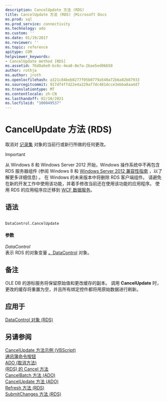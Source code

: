```yaml
---
description: CancelUpdate 方法 (RDS)
title: CancelUpdate 方法 (RDS) |Microsoft Docs
ms.prod: sql
ms.prod_service: connectivity
ms.technology: ado
ms.custom: ''
ms.date: 01/19/2017
ms.reviewer: ''
ms.topic: reference
apitype: COM
helpviewer_keywords:
- CancelUpdate method [RDS]
ms.assetid: 76d8a6e9-bc6c-4ea0-8e7a-2bae5ed06650
author: rothja
ms.author: jroth
ms.openlocfilehash: a321c84beb8277f05b0779a540a72b6a82b87933
ms.sourcegitcommit: 917df4ffd22e4a229af7dc481dcce3ebba0aa4d7
ms.translationtype: MT
ms.contentlocale: zh-CN
ms.lasthandoff: 02/10/2021
ms.locfileid: "100049537"
---
```

# <a name="cancelupdate-method-rds"></a>CancelUpdate 方法 (RDS)
取消对 [记录集](../ado-api/recordset-object-ado.md) 对象的当前行或新行所做的任何更改。  
  
> [!IMPORTANT]
>  从 Windows 8 和 Windows Server 2012 开始，Windows 操作系统中不再包含 RDS 服务器组件 (参阅 Windows 8 和 [Windows Server 2012 兼容性指南](https://www.microsoft.com/download/details.aspx?id=27416) ，以了解更多详细信息) 。 在 Windows 的未来版本中将删除 RDS 客户端组件。 请避免在新的开发工作中使用该功能，并着手修改当前还在使用该功能的应用程序。 使用 RDS 的应用程序应迁移到 [WCF 数据服务](/dotnet/framework/wcf/)。  
  
## <a name="syntax"></a>语法  
  
```  
  
DataControl.CancelUpdate  
```  
  
#### <a name="parameters"></a>参数  
 *DataControl*  
 表示 RDS 的对象变量 [。DataControl](./datacontrol-object-rds.md) 对象。  
  
## <a name="remarks"></a>备注  
 OLE DB 的游标服务将保留原始值和更改缓存的副本。 调用 **CancelUpdate** 时，更改的缓存将重置为空，并且所有绑定控件都将用原始数据进行刷新。  
  
## <a name="applies-to"></a>应用于  
 [DataControl 对象 (RDS)](./datacontrol-object-rds.md)  
  
## <a name="see-also"></a>另请参阅  
 [CancelUpdate 方法示例 (VBScript) ](./cancelupdate-method-example-vbscript.md)   
 [通讯簿命令按钮](../../guide/remote-data-service/address-book-command-buttons.md)   
 [ADO (取消方法) ](../ado-api/cancel-method-ado.md)   
 [ (RDS) 的 Cancel 方法 ](./cancel-method-rds.md)   
 [CancelBatch 方法 (ADO) ](../ado-api/cancelbatch-method-ado.md)   
 [CancelUpdate 方法 (ADO) ](../ado-api/cancelupdate-method-ado.md)   
 [Refresh 方法 (RDS) ](./refresh-method-rds.md)   
 [SubmitChanges 方法 (RDS)](./submitchanges-method-rds.md)